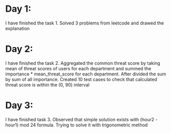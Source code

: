 # Day 1: 
I have finished the task 1. Solved 3 problems from leetcode and drawed the explanation
# Day 2: 
I have finished the task 2. Aggregated the common threat score by taking mean of threat scores of users for
each department and summed the importance * mean_threat_score for each department. After divided the sum
by sum of all importance. Created 10 test cases to check that calculated threat score is within the (0, 90)
interval
# Day 3: 
I have finished task 3. Observed that simple solution exists with (hour2 - hour1) mod 24 formula. Trying to solve it with trigonometric method